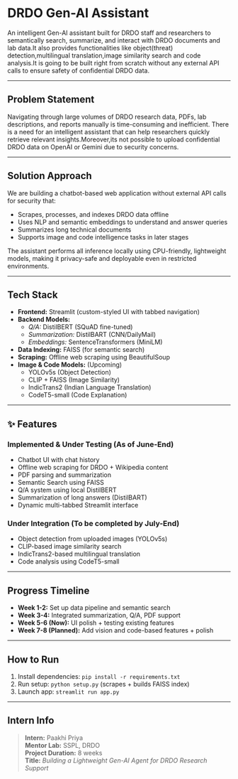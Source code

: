 #  DRDO Gen-AI Assistant

An intelligent Gen-AI assistant built for DRDO staff and researchers to semantically search, summarize, and interact with DRDO documents and lab data.It also provides functionalities like object(threat) detection,multilingual translation,image similarity search and code analysis.It is going to be built right from scratch without any external API calls to ensure safety of confidential DRDO data.

---

##  Problem Statement

Navigating through large volumes of DRDO research data, PDFs, lab descriptions, and reports manually is time-consuming and inefficient. There is a need for an intelligent assistant that can help researchers quickly retrieve relevant insights.Moreover,its not possible to upload confidential DRDO data on OpenAI or Gemini due to security concerns.

---

##  Solution Approach

We are building a chatbot-based web application without external API calls for security that:
- Scrapes, processes, and indexes DRDO data offline
- Uses NLP and semantic embeddings to understand and answer queries
- Summarizes long technical documents
- Supports image and code intelligence tasks in later stages

The assistant performs all inference locally using CPU-friendly, lightweight models, making it privacy-safe and deployable even in restricted environments.

---

## Tech Stack

- **Frontend:** Streamlit (custom-styled UI with tabbed navigation)
- **Backend Models:**
  - *Q/A:* DistilBERT (SQuAD fine-tuned)
  - *Summarization:* DistilBART (CNN/DailyMail)
  - *Embeddings:* SentenceTransformers (MiniLM)
- **Data Indexing:** FAISS (for semantic search)
- **Scraping:** Offline web scraping using BeautifulSoup
- **Image & Code Models:** (Upcoming)
  - YOLOv5s (Object Detection)
  - CLIP + FAISS (Image Similarity)
  - IndicTrans2 (Indian Language Translation)
  - CodeT5-small (Code Explanation)

---

## ✨ Features

###  Implemented & Under Testing (As of June-End)
- Chatbot UI with chat history
- Offline web scraping for DRDO + Wikipedia content
- PDF parsing and summarization
- Semantic Search using FAISS
- Q/A system using local DistilBERT
- Summarization of long answers (DistilBART)
- Dynamic multi-tabbed Streamlit interface

###  Under Integration (To be completed by July-End)
- Object detection from uploaded images (YOLOv5s)
- CLIP-based image similarity search
- IndicTrans2-based multilingual translation
- Code analysis using CodeT5-small

---

##  Progress Timeline

- **Week 1-2:** Set up data pipeline and semantic search
- **Week 3-4:** Integrated summarization, Q/A, PDF support
- **Week 5-6 (Now):** UI polish + testing existing features
- **Week 7-8 (Planned):** Add vision and code-based features + polish

---

##  How to Run

1. Install dependencies: `pip install -r requirements.txt`
2. Run setup: `python setup.py` (scrapes + builds FAISS index)
3. Launch app: `streamlit run app.py`

---

##  Intern Info

> **Intern:** Paakhi Priya  
> **Mentor Lab:** SSPL, DRDO  
> **Project Duration:** 8 weeks  
> **Title:** *Building a Lightweight Gen-AI Agent for DRDO Research Support*


